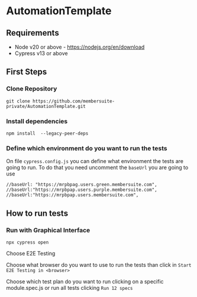 # AutomationTemplate
## Requirements
 - Node v20 or above - https://nodejs.org/en/download
 - Cypress v13 or above


## First Steps
### Clone Repository
```
git clone https://github.com/membersuite-private/AutomationTemplate.git
```
### Install dependencies
```
npm install  --legacy-peer-deps
```


### Define which environment do you want to run the tests

On file `cypress.config.js` you can define what environment the tests are going to run.
To do that you need uncomment the `baseUrl` you are going to use
```
//baseUrl: "https://mrpbpag.users.green.membersuite.com",
//baseUrl:"https://mrpbpap.users.purple.membersuite.com",
//baseUrl:"https://mrpbpap.users.membersuite.com",
```

## How to run tests
### Run with Graphical Interface
 
 ```
npx cypress open
```
Choose E2E Testing

Choose what browser do you want to use to run the tests than click in `Start E2E Testing in <browser>`

Choose which test plan do you want to run clicking on a specific module.spec.js or run all tests clicking `Run 12 specs`


